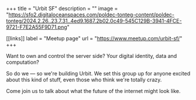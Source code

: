 +++
title = "Urbit SF"
description = ""
image = "https://sfo2.digitaloceanspaces.com/poldec-tonteg-content/poldec-tonteg/2024.2.26..23.7.31..4ed9.1687.2b02.0c49-545C129B-3941-4FCE-9721-F7E2A55F9D71.png"

[[links]]
label = "Meetup page"
url = "https://www.meetup.com/urbit-sf/"
+++

Want to own and control the server side? Your digital identity, data and computation?

So do we — so we're building Urbit. We set this group up for anyone excited about this kind of stuff, even those who think we're totally crazy.

Come join us to talk about what the future of the internet might look like.

